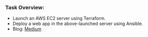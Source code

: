 ### Task Overview:
- Launch an AWS EC2 server using Terraform.
- Deploy a web app in the above-launched server using Ansible.
- Blog: [Medium](https://medium.com/@saimanasak/terraform-ec2-ansible-deployment-56b0ef78b2cb)